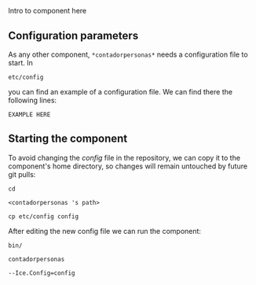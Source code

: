 ```
```
#
``` contadorpersonas
```
Intro to component here


## Configuration parameters
As any other component,
``` *contadorpersonas* ```
needs a configuration file to start. In

    etc/config

you can find an example of a configuration file. We can find there the following lines:

    EXAMPLE HERE


## Starting the component
To avoid changing the *config* file in the repository, we can copy it to the component's home directory, so changes will remain untouched by future git pulls:

    cd

``` <contadorpersonas 's path> ```

    cp etc/config config

After editing the new config file we can run the component:

    bin/

```contadorpersonas ```

    --Ice.Config=config
